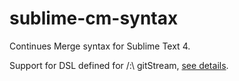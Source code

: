 # sublime-cm-syntax

Continues Merge syntax for Sublime Text 4.

Support for DSL defined for /:\ gitStream, [see details](https://docs.gitstream.cm/how-it-works/).
